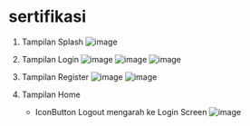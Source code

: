 # sertifikasi

1. Tampilan Splash
   ![image](https://github.com/ichanyr/LEARNINGX/assets/114141633/e9279680-9120-4a8e-b6b0-13edd4105538)

3. Tampilan Login
   ![image](https://github.com/ichanyr/LEARNINGX/assets/114141633/751b5d01-efc6-4ff7-8092-6f57dbf94fc5)
   ![image](https://github.com/ichanyr/LEARNINGX/assets/114141633/54ba86cd-3e3e-4f77-be81-46cfd9eabbf7)
   ![image](https://github.com/ichanyr/LEARNINGX/assets/114141633/94ac310f-3c50-4d98-ace8-a8dc0c576f9d)


5. Tampilan Register
   ![image](https://github.com/ichanyr/LEARNINGX/assets/114141633/c7a90466-41e3-48dc-85ed-1c55a47d0d90)
   ![image](https://github.com/ichanyr/LEARNINGX/assets/114141633/358df042-53d7-447b-88a5-08253523f523)


7. Tampilan Home
   - IconButton Logout mengarah ke Login Screen
   ![image](https://github.com/ichanyr/LEARNINGX/assets/114141633/4b19289e-3757-4df2-83ef-c447a5cfd3b9)

